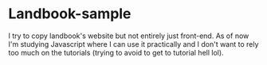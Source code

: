 # Landbook-sample
I try to copy landbook's website but not entirely just front-end.
As of now I'm studying Javascript where I can use it practically and I don't want to rely too much on the tutorials (trying to avoid to get to tutorial hell lol).
